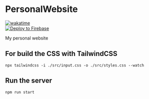 # PersonalWebsite

[![wakatime](https://wakatime.com/badge/user/8ead7b74-441e-4a55-a485-743eaee10516/project/88556817-2959-4b34-b5a6-2346972fd8df.svg)](https://wakatime.com/badge/user/8ead7b74-441e-4a55-a485-743eaee10516/project/88556817-2959-4b34-b5a6-2346972fd8df)  
[![Deploy to Firebase](https://github.com/ZIRTR0X/PersonalWebsite/actions/workflows/firebase-hosting-merge.yml/badge.svg?branch=master)](https://github.com/ZIRTR0X/PersonalWebsite/actions/workflows/firebase-hosting-merge.yml)

My personal website

## For build the CSS with TailwindCSS

`npx tailwindcss -i ./src/input.css -o ./src/styles.css --watch`

## Run the server

`npm run start`
